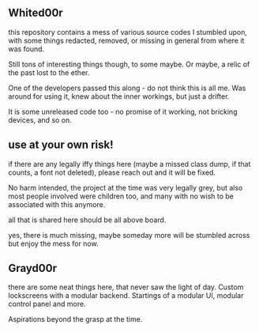 ## Whited00r

this repository contains a mess of various source codes I stumbled upon, with some things redacted, removed, or missing in general from where it was found.

Still tons of interesting things though, to some maybe. Or maybe, a relic of the past lost to the ether. 

One of the developers passed this along - do not think this is all me. Was around for using it, knew about the inner workings, but just a drifter.

It is some unreleased code too - no promise of it working, not bricking devices, and so on. 

## use at your own risk!



if there are any legally iffy things here (maybe a missed class dump, if that counts, a font not deleted), please reach out and it will be fixed. 

No harm intended, the project at the time was very legally grey, but also most people involved were children too, and many with no wish to be associated with this anymore. 

all that is shared here should be all above board.

yes, there is much missing, maybe someday more will be stumbled across but enjoy the mess for now. 


## Grayd00r

there are some neat things here, that never saw the light of day. 
Custom lockscreens with a modular backend. Startings of a modular UI, modular control panel and more. 

Aspirations beyond the grasp at the time.
